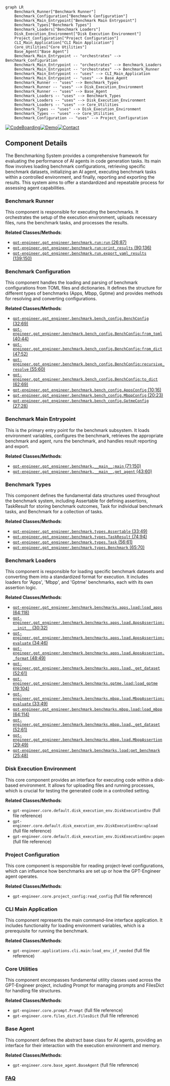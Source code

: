 ```mermaid
graph LR
    Benchmark_Runner["Benchmark Runner"]
    Benchmark_Configuration["Benchmark Configuration"]
    Benchmark_Main_Entrypoint["Benchmark Main Entrypoint"]
    Benchmark_Types["Benchmark Types"]
    Benchmark_Loaders["Benchmark Loaders"]
    Disk_Execution_Environment["Disk Execution Environment"]
    Project_Configuration["Project Configuration"]
    CLI_Main_Application["CLI Main Application"]
    Core_Utilities["Core Utilities"]
    Base_Agent["Base Agent"]
    Benchmark_Main_Entrypoint -- "orchestrates" --> Benchmark_Configuration
    Benchmark_Main_Entrypoint -- "orchestrates" --> Benchmark_Loaders
    Benchmark_Main_Entrypoint -- "orchestrates" --> Benchmark_Runner
    Benchmark_Main_Entrypoint -- "uses" --> CLI_Main_Application
    Benchmark_Main_Entrypoint -- "uses" --> Base_Agent
    Benchmark_Runner -- "uses" --> Benchmark_Types
    Benchmark_Runner -- "uses" --> Disk_Execution_Environment
    Benchmark_Runner -- "uses" --> Base_Agent
    Benchmark_Loaders -- "uses" --> Benchmark_Types
    Benchmark_Loaders -- "uses" --> Disk_Execution_Environment
    Benchmark_Loaders -- "uses" --> Core_Utilities
    Benchmark_Types -- "uses" --> Disk_Execution_Environment
    Benchmark_Types -- "uses" --> Core_Utilities
    Benchmark_Configuration -- "uses" --> Project_Configuration
```
[![CodeBoarding](https://img.shields.io/badge/Generated%20by-CodeBoarding-9cf?style=flat-square)](https://github.com/CodeBoarding/GeneratedOnBoardings)[![Demo](https://img.shields.io/badge/Try%20our-Demo-blue?style=flat-square)](https://www.codeboarding.org/demo)[![Contact](https://img.shields.io/badge/Contact%20us%20-%20contact@codeboarding.org-lightgrey?style=flat-square)](mailto:contact@codeboarding.org)

## Component Details

The Benchmarking System provides a comprehensive framework for evaluating the performance of AI agents in code generation tasks. Its main flow involves loading benchmark configurations, retrieving specific benchmark datasets, initializing an AI agent, executing benchmark tasks within a controlled environment, and finally, reporting and exporting the results. This system aims to offer a standardized and repeatable process for assessing agent capabilities.

### Benchmark Runner
This component is responsible for executing the benchmarks. It orchestrates the setup of the execution environment, uploads necessary files, runs the benchmark tasks, and processes the results.


**Related Classes/Methods**:

- <a href="https://github.com/gpt-engineer-org/gpt-engineer/blob/master/gpt_engineer/benchmark/run.py#L26-L87" target="_blank" rel="noopener noreferrer">`gpt-engineer.gpt_engineer.benchmark.run:run` (26:87)</a>
- <a href="https://github.com/gpt-engineer-org/gpt-engineer/blob/master/gpt_engineer/benchmark/run.py#L90-L136" target="_blank" rel="noopener noreferrer">`gpt-engineer.gpt_engineer.benchmark.run:print_results` (90:136)</a>
- <a href="https://github.com/gpt-engineer-org/gpt-engineer/blob/master/gpt_engineer/benchmark/run.py#L139-L150" target="_blank" rel="noopener noreferrer">`gpt-engineer.gpt_engineer.benchmark.run.export_yaml_results` (139:150)</a>


### Benchmark Configuration
This component handles the loading and parsing of benchmark configurations from TOML files and dictionaries. It defines the structure for different types of benchmarks (Apps, Mbpp, Gptme) and provides methods for resolving and converting configurations.


**Related Classes/Methods**:

- <a href="https://github.com/gpt-engineer-org/gpt-engineer/blob/master/gpt_engineer/benchmark/bench_config.py#L32-L69" target="_blank" rel="noopener noreferrer">`gpt-engineer.gpt_engineer.benchmark.bench_config.BenchConfig` (32:69)</a>
- <a href="https://github.com/gpt-engineer-org/gpt-engineer/blob/master/gpt_engineer/benchmark/bench_config.py#L40-L44" target="_blank" rel="noopener noreferrer">`gpt-engineer.gpt_engineer.benchmark.bench_config.BenchConfig:from_toml` (40:44)</a>
- <a href="https://github.com/gpt-engineer-org/gpt-engineer/blob/master/gpt_engineer/benchmark/bench_config.py#L47-L52" target="_blank" rel="noopener noreferrer">`gpt-engineer.gpt_engineer.benchmark.bench_config.BenchConfig:from_dict` (47:52)</a>
- <a href="https://github.com/gpt-engineer-org/gpt-engineer/blob/master/gpt_engineer/benchmark/bench_config.py#L55-L60" target="_blank" rel="noopener noreferrer">`gpt-engineer.gpt_engineer.benchmark.bench_config.BenchConfig:recursive_resolve` (55:60)</a>
- <a href="https://github.com/gpt-engineer-org/gpt-engineer/blob/master/gpt_engineer/benchmark/bench_config.py#L62-L69" target="_blank" rel="noopener noreferrer">`gpt-engineer.gpt_engineer.benchmark.bench_config.BenchConfig:to_dict` (62:69)</a>
- <a href="https://github.com/gpt-engineer-org/gpt-engineer/blob/master/gpt_engineer/benchmark/bench_config.py#L10-L16" target="_blank" rel="noopener noreferrer">`gpt-engineer.gpt_engineer.benchmark.bench_config.AppsConfig` (10:16)</a>
- <a href="https://github.com/gpt-engineer-org/gpt-engineer/blob/master/gpt_engineer/benchmark/bench_config.py#L20-L23" target="_blank" rel="noopener noreferrer">`gpt-engineer.gpt_engineer.benchmark.bench_config.MbppConfig` (20:23)</a>
- <a href="https://github.com/gpt-engineer-org/gpt-engineer/blob/master/gpt_engineer/benchmark/bench_config.py#L27-L28" target="_blank" rel="noopener noreferrer">`gpt-engineer.gpt_engineer.benchmark.bench_config.GptmeConfig` (27:28)</a>


### Benchmark Main Entrypoint
This is the primary entry point for the benchmark subsystem. It loads environment variables, configures the benchmark, retrieves the appropriate benchmark and agent, runs the benchmark, and handles result reporting and export.


**Related Classes/Methods**:

- <a href="https://github.com/gpt-engineer-org/gpt-engineer/blob/master/gpt_engineer/benchmark/__main__.py#L71-L150" target="_blank" rel="noopener noreferrer">`gpt-engineer.gpt_engineer.benchmark.__main__:main` (71:150)</a>
- <a href="https://github.com/gpt-engineer-org/gpt-engineer/blob/master/gpt_engineer/benchmark/__main__.py#L43-L60" target="_blank" rel="noopener noreferrer">`gpt-engineer.gpt_engineer.benchmark.__main__.get_agent` (43:60)</a>


### Benchmark Types
This component defines the fundamental data structures used throughout the benchmark system, including Assertable for defining assertions, TaskResult for storing benchmark outcomes, Task for individual benchmark tasks, and Benchmark for a collection of tasks.


**Related Classes/Methods**:

- <a href="https://github.com/gpt-engineer-org/gpt-engineer/blob/master/gpt_engineer/benchmark/types.py#L33-L49" target="_blank" rel="noopener noreferrer">`gpt-engineer.gpt_engineer.benchmark.types.Assertable` (33:49)</a>
- <a href="https://github.com/gpt-engineer-org/gpt-engineer/blob/master/gpt_engineer/benchmark/types.py#L74-L94" target="_blank" rel="noopener noreferrer">`gpt-engineer.gpt_engineer.benchmark.types.TaskResult` (74:94)</a>
- <a href="https://github.com/gpt-engineer-org/gpt-engineer/blob/master/gpt_engineer/benchmark/types.py#L56-L61" target="_blank" rel="noopener noreferrer">`gpt-engineer.gpt_engineer.benchmark.types.Task` (56:61)</a>
- <a href="https://github.com/gpt-engineer-org/gpt-engineer/blob/master/gpt_engineer/benchmark/types.py#L65-L70" target="_blank" rel="noopener noreferrer">`gpt-engineer.gpt_engineer.benchmark.types.Benchmark` (65:70)</a>


### Benchmark Loaders
This component is responsible for loading specific benchmark datasets and converting them into a standardized format for execution. It includes loaders for 'Apps', 'Mbpp', and 'Gptme' benchmarks, each with its own assertion logic.


**Related Classes/Methods**:

- <a href="https://github.com/gpt-engineer-org/gpt-engineer/blob/master/gpt_engineer/benchmark/benchmarks/apps/load.py#L64-L118" target="_blank" rel="noopener noreferrer">`gpt-engineer.gpt_engineer.benchmark.benchmarks.apps.load:load_apps` (64:118)</a>
- <a href="https://github.com/gpt-engineer-org/gpt-engineer/blob/master/gpt_engineer/benchmark/benchmarks/apps/load.py#L30-L32" target="_blank" rel="noopener noreferrer">`gpt-engineer.gpt_engineer.benchmark.benchmarks.apps.load.AppsAssertion:__init__` (30:32)</a>
- <a href="https://github.com/gpt-engineer-org/gpt-engineer/blob/master/gpt_engineer/benchmark/benchmarks/apps/load.py#L34-L46" target="_blank" rel="noopener noreferrer">`gpt-engineer.gpt_engineer.benchmark.benchmarks.apps.load.AppsAssertion:evaluate` (34:46)</a>
- <a href="https://github.com/gpt-engineer-org/gpt-engineer/blob/master/gpt_engineer/benchmark/benchmarks/apps/load.py#L48-L49" target="_blank" rel="noopener noreferrer">`gpt-engineer.gpt_engineer.benchmark.benchmarks.apps.load.AppsAssertion._format` (48:49)</a>
- <a href="https://github.com/gpt-engineer-org/gpt-engineer/blob/master/gpt_engineer/benchmark/benchmarks/apps/load.py#L52-L61" target="_blank" rel="noopener noreferrer">`gpt-engineer.gpt_engineer.benchmark.benchmarks.apps.load._get_dataset` (52:61)</a>
- <a href="https://github.com/gpt-engineer-org/gpt-engineer/blob/master/gpt_engineer/benchmark/benchmarks/gptme/load.py#L19-L104" target="_blank" rel="noopener noreferrer">`gpt-engineer.gpt_engineer.benchmark.benchmarks.gptme.load:load_gptme` (19:104)</a>
- <a href="https://github.com/gpt-engineer-org/gpt-engineer/blob/master/gpt_engineer/benchmark/benchmarks/mbpp/load.py#L33-L49" target="_blank" rel="noopener noreferrer">`gpt-engineer.gpt_engineer.benchmark.benchmarks.mbpp.load.MbppAssertion:evaluate` (33:49)</a>
- <a href="https://github.com/gpt-engineer-org/gpt-engineer/blob/master/gpt_engineer/benchmark/benchmarks/mbpp/load.py#L64-L114" target="_blank" rel="noopener noreferrer">`gpt-engineer.gpt_engineer.benchmark.benchmarks.mbpp.load:load_mbpp` (64:114)</a>
- <a href="https://github.com/gpt-engineer-org/gpt-engineer/blob/master/gpt_engineer/benchmark/benchmarks/mbpp/load.py#L52-L61" target="_blank" rel="noopener noreferrer">`gpt-engineer.gpt_engineer.benchmark.benchmarks.mbpp.load._get_dataset` (52:61)</a>
- <a href="https://github.com/gpt-engineer-org/gpt-engineer/blob/master/gpt_engineer/benchmark/benchmarks/mbpp/load.py#L29-L49" target="_blank" rel="noopener noreferrer">`gpt-engineer.gpt_engineer.benchmark.benchmarks.mbpp.load.MbppAssertion` (29:49)</a>
- <a href="https://github.com/gpt-engineer-org/gpt-engineer/blob/master/gpt_engineer/benchmark/benchmarks/load.py#L25-L48" target="_blank" rel="noopener noreferrer">`gpt-engineer.gpt_engineer.benchmark.benchmarks.load:get_benchmark` (25:48)</a>


### Disk Execution Environment
This core component provides an interface for executing code within a disk-based environment. It allows for uploading files and running processes, which is crucial for testing the generated code in a controlled setting.


**Related Classes/Methods**:

- `gpt-engineer.core.default.disk_execution_env.DiskExecutionEnv` (full file reference)
- `gpt-engineer.core.default.disk_execution_env.DiskExecutionEnv:upload` (full file reference)
- `gpt-engineer.core.default.disk_execution_env.DiskExecutionEnv:popen` (full file reference)


### Project Configuration
This core component is responsible for reading project-level configurations, which can influence how benchmarks are set up or how the GPT-Engineer agent operates.


**Related Classes/Methods**:

- `gpt-engineer.core.project_config:read_config` (full file reference)


### CLI Main Application
This component represents the main command-line interface application. It includes functionality for loading environment variables, which is a prerequisite for running the benchmark.


**Related Classes/Methods**:

- `gpt-engineer.applications.cli.main:load_env_if_needed` (full file reference)


### Core Utilities
This component encompasses fundamental utility classes used across the GPT-Engineer project, including Prompt for managing prompts and FilesDict for handling file structures.


**Related Classes/Methods**:

- `gpt-engineer.core.prompt.Prompt` (full file reference)
- `gpt-engineer.core.files_dict.FilesDict` (full file reference)


### Base Agent
This component defines the abstract base class for AI agents, providing an interface for their interaction with the execution environment and memory.


**Related Classes/Methods**:

- `gpt-engineer.core.base_agent.BaseAgent` (full file reference)




### [FAQ](https://github.com/CodeBoarding/GeneratedOnBoardings/tree/main?tab=readme-ov-file#faq)